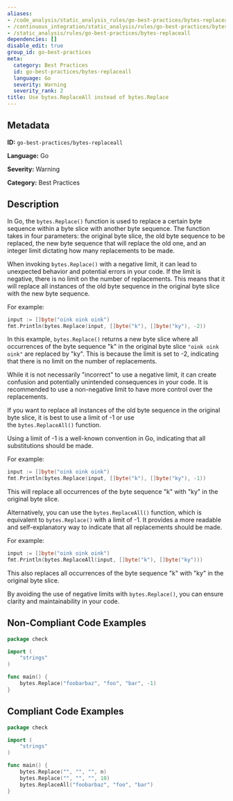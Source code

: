 ```yaml
---
aliases:
- /code_analysis/static_analysis_rules/go-best-practices/bytes-replaceall
- /continuous_integration/static_analysis/rules/go-best-practices/bytes-replaceall
- /static_analysis/rules/go-best-practices/bytes-replaceall
dependencies: []
disable_edit: true
group_id: go-best-practices
meta:
  category: Best Practices
  id: go-best-practices/bytes-replaceall
  language: Go
  severity: Warning
  severity_rank: 2
title: Use bytes.ReplaceAll instead of bytes.Replace
---
```

<!--  SOURCED FROM https://github.com/DataDog/datadog-static-analyzer-rule-docs -->


## Metadata
**ID:** `go-best-practices/bytes-replaceall`

**Language:** Go

**Severity:** Warning

**Category:** Best Practices

## Description
In Go, the `bytes.Replace()` function is used to replace a certain byte sequence within a byte slice with another byte sequence. The function takes in four parameters: the original byte slice, the old byte sequence to be replaced, the new byte sequence that will replace the old one, and an integer limit dictating how many replacements to be made.

When invoking `bytes.Replace()` with a negative limit, it can lead to unexpected behavior and potential errors in your code. If the limit is negative, there is no limit on the number of replacements. This means that it will replace all instances of the old byte sequence in the original byte slice with the new byte sequence.

For example:

```go
input := []byte("oink oink oink")
fmt.Println(bytes.Replace(input, []byte("k"), []byte("ky"), -2))
```

In this example, `bytes.Replace()` returns a new byte slice where all occurrences of the byte sequence "k" in the original byte slice `"oink oink oink"` are replaced by "ky". This is because the limit is set to -2, indicating that there is no limit on the number of replacements.

While it is not necessarily "incorrect" to use a negative limit, it can create confusion and potentially unintended consequences in your code. It is recommended to use a non-negative limit to have more control over the replacements.

If you want to replace all instances of the old byte sequence in the original byte slice, it is best to use a limit of -1 or use the `bytes.ReplaceAll()` function.

Using a limit of -1 is a well-known convention in Go, indicating that all substitutions should be made. 
	
For example:

```go
input := []byte("oink oink oink")
fmt.Println(bytes.Replace(input, []byte("k"), []byte("ky"), -1))
```

This will replace all occurrences of the byte sequence "k" with "ky" in the original byte slice.

Alternatively, you can use the `bytes.ReplaceAll()` function, which is equivalent to `bytes.Replace()` with a limit of -1. It provides a more readable and self-explanatory way to indicate that all replacements should be made. 
	
For example:

```go
input := []byte("oink oink oink")
fmt.Println(bytes.ReplaceAll(input, []byte("k"), []byte("ky")))
```

This also replaces all occurrences of the byte sequence "k" with "ky" in the original byte slice.

By avoiding the use of negative limits with `bytes.Replace()`, you can ensure clarity and maintainability in your code.

## Non-Compliant Code Examples
```go
package check

import (
    "strings"
)

func main() {
    bytes.Replace("foobarbaz", "foo", "bar", -1)
}
```

## Compliant Code Examples
```go
package check

import (
    "strings"
)

func main() {
    bytes.Replace("", "", "", n)
    bytes.Replace("", "", "", 10)
    bytes.ReplaceAll("foobarbaz", "foo", "bar")
}
```
